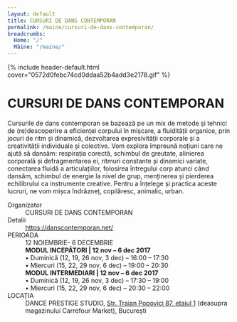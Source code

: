```yaml
---
layout: default
title: CURSURI DE DANS CONTEMPORAN
permalink: /maine/cursuri-de-dans-contemporan/
breadcrumbs:
  Home: "/"
  Mâine: "/maine/"
---
```


{% include header-default.html cover="0572d0febc74cd0ddaa52b4add3e2178.gif" %}

# CURSURI DE DANS CONTEMPORAN

Cursurile de dans contemporan se bazează pe un mix de metode și tehnici de (re)descoperire a eficienței corpului în mișcare, a fluidității organice, prin jocuri de ritm și dinamică, dezvoltarea expresivității corporale și a creativității individuale și colective. Vom explora împreună noțiuni care ne ajută să dansăm: respirația corectă, schimbul de greutate, alinierea corporală și defragmentarea ei, ritmuri constante și dinamici variate, conectarea fluidă a articulațiilor, folosirea întregului corp atunci când dansăm, schimbul de energie la nivel de grup, menținerea și pierderea echilibrului ca instrumente creative. Pentru a înțelege și practica aceste lucruri, ne vom mișca îndrăzneț, copilăresc, animalic, urban.

<dl class="dl">
  <dt>Organizator</dt>
  <dd>CURSURI DE DANS CONTEMPORAN</dd>
  <dt>Detalii</dt>
  <dd><a href="https://danscontemporan.net/">https://danscontemporan.net/</a></dd>
  <dt>PERIOADA</dt>
  <dd>12 NOIEMBRIE- 6 DECEMBRIE</dd>
  <dd>
    <strong>MODUL INCEPĂTORI | 12 nov – 6 dec 2017</strong><br>
    • Duminică (12, 19, 26 nov, 3 dec) – 16:00 – 17:30 <br>
    • Miercuri (15, 22, 29 nov, 6 dec) – 19:00 – 20:30
  </dd>
  <dd>
    <strong>MODUL INTERMEDIARI | 12 nov – 6 dec 2017</strong><br>
    • Duminică (12, 19, 26 nov, 3 dec) – 17:30 – 19:00 <br>
    • Miercuri (15, 22, 29 nov, 6 dec) – 20:30 – 22:00
  </dd>
  <dt>LOCAȚIA</dt>
  <dd>DANCE PRESTIGE STUDIO, <a href="https://www.google.ro/maps/place/Dance+Prestige+Studio/@44.4234295,26.1325842,17z/data=!4m13!1m7!3m6!1s0x40b1fedd04e22b41:0xfdca2438eab19f8d!2sStrada+Traian+Popovici+87,+Bucure%C8%99ti!3b1!8m2!3d44.4234295!4d26.1347729!3m4!1s0x40b1ff3f2f529cad:0x8a418e9420ad1cfc!8m2!3d44.4232188!4d26.1342686">Str. Traian Popovici 87, etajul 1</a> (deasupra magazinului Carrefour Market), București</dd>
</dl>


